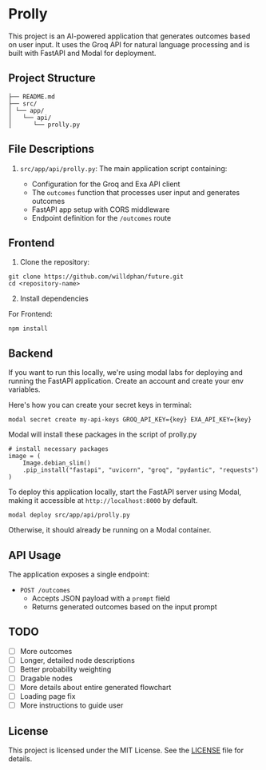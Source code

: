 # Prolly

This project is an AI-powered application that generates outcomes based on user input. It uses the Groq API for natural language processing and is built with FastAPI and Modal for deployment.

## Project Structure

```
├── README.md
├── src/
│ └── app/
│   └── api/
│      └── prolly.py
```

## File Descriptions

1. `src/app/api/prolly.py`: The main application script containing:

   - Configuration for the Groq and Exa API client
   - The `outcomes` function that processes user input and generates outcomes
   - FastAPI app setup with CORS middleware
   - Endpoint definition for the `/outcomes` route

## Frontend

1. Clone the repository:

```
git clone https://github.com/willdphan/future.git
cd <repository-name>
```

2. Install dependencies

For Frontend:

```
npm install
```

## Backend

If you want to run this locally, we're using modal labs for deploying and running the FastAPI application. Create an account and create your env variables.

Here's how you can create your secret keys in terminal:

```
modal secret create my-api-keys GROQ_API_KEY={key} EXA_API_KEY={key}
```

Modal will install these packages in the script of prolly.py

```
# install necessary packages
image = (
    Image.debian_slim()
    .pip_install("fastapi", "uvicorn", "groq", "pydantic", "requests")
)
```

To deploy this application locally, start the FastAPI server using Modal, making it accessible at `http://localhost:8000` by default.

```
modal deploy src/app/api/prolly.py
```

Otherwise, it should already be running on a Modal container.

## API Usage

The application exposes a single endpoint:

- `POST /outcomes`
  - Accepts JSON payload with a `prompt` field
  - Returns generated outcomes based on the input prompt

## TODO

- [ ] More outcomes
- [ ] Longer, detailed node descriptions
- [ ] Better probability weighting
- [ ] Dragable nodes
- [ ] More details about entire generated flowchart
- [ ] Loading page fix
- [ ] More instructions to guide user

## License

This project is licensed under the MIT License. See the [LICENSE](LICENSE) file for details.
